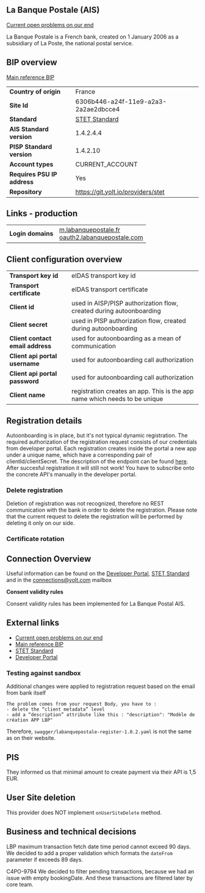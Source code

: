 ## La Banque Postale (AIS)
[Current open problems on our end][1]

La Banque Postale is a French bank, created on 1 January 2006 as a subsidiary of La Poste, the national postal service.

## BIP overview 
[Main reference BIP][2]

|                             |                                      |
|-----------------------------|--------------------------------------|
| **Country of origin**       | France                               | 
| **Site Id**                 | 6306b446-a24f-11e9-a2a3-2a2ae2dbcce4 |
| **Standard**                | [STET Standard][3]                   |
| **AIS Standard version**    | 1.4.2.4.4                            |
| **PISP Standard version**   | 1.4.2.10                             |
| **Account types**           | CURRENT_ACCOUNT                      |
| **Requires PSU IP address** | Yes                                  |
| **Repository**              | https://git.yolt.io/providers/stet   |

## Links - production 
|                   |                                                                                                            |
|-------------------|------------------------------------------------------------------------------------------------------------|
| **Login domains** | [m.labanquepostale.fr](m.labanquepostale.fr) <br> [oauth2.labanquepostale.com](oauth2.labanquepostale.com) | 

## Client configuration overview
|                                  |                                                                            |
|----------------------------------|----------------------------------------------------------------------------|
| **Transport key id**             | eIDAS transport key id                                                     |
| **Transport certificate**        | eIDAS transport certificate                                                |
| **Client id**                    | used in AISP/PISP authorization flow, created during autoonboarding        |
| **Client secret**                | used in PISP authorization flow, created during autoonboarding             |
| **Client contact email address** | used for autoonboarding as a mean of communication                         |
| **Client api portal username**   | used for autoonboarding call authorization                                 |
| **Client api portal password**   | used for autoonboarding call authorization                                 |
| **Client name**                  | registration creates an app. This is the app name which needs to be unique |

## Registration details
Autoonboarding is in place, but it's not typical dynamic registration. The required authorization of the registration request consists of our credentials from developer portal. Each registration creates inside the portal a new app under a unique name, which have a corresponding pair of clientId/clientSecret.
The description of the endpoint can be found [here][5]. After succesful registration it will still not work! You have to subscribe onto the concrete API's manually in the developer portal. 

### Delete registration
Deletion of registration was not recognized, therefore no REST communication with the bank in order to delete the registration.
Please note that the current request to delete the registration will be performed by deleting it only on our side.

### Certificate rotation

## Connection Overview
Useful information can be found on the [Developer Portal][4], [STET Standard][3] and in the connections@yolt.com mailbox 

**Consent validity rules**

Consent validity rules has been implemented for La Banque Postal AIS.

  
## External links
* [Current open problems on our end][1]
* [Main reference BIP][2]
* [STET Standard][3]
* [Developer Portal][4]
 
[1]: <https://yolt.atlassian.net/issues/?jql=project%20%3D%20%22C4PO%22%20AND%20component%20%3D%20LA_BANQUE_POSTALE%20AND%20status%20!%3D%20Done%20AND%20Resolution%20%3D%20Unresolved%20ORDER%20BY%20status>
[2]: <https://yolt.atlassian.net/wiki/spaces/LOV/pages/3908622/BIP%3A+La+Banque+Postale>
[3]: <https://www.stet.eu/en/psd2/>
[4]: <https://developer.labanquepostale.com/>
[5]: <https://developer.labanquepostale.com/api/dsp2/register>


### Testing against sandbox

Additional changes were applied to registration request based on the email from bank itself
```text
The problem comes from your request Body, you have to :
- delete the “client metadata” level
- add a “description” attribute like this : "description": "Modèle de création APP LBP"
```

Therefore, `swagger/labanquepostale-register-1.0.2.yaml` is not the same as on their website.

## PIS
They informed us that minimal amount to create payment via their API is 1,5 EUR.

## User Site deletion
This provider does NOT implement `onUserSiteDelete` method.

## Business and technical decisions
LBP maximum transaction fetch date time period cannot exceed 90 days. We decided to add a proper validation which formats the `dateFrom` parameter if exceeds 89 days.

C4PO-9794
We decided to filter pending transactions, because we had an issue with empty bookingDate.
And these transactions are filtered later by core team.